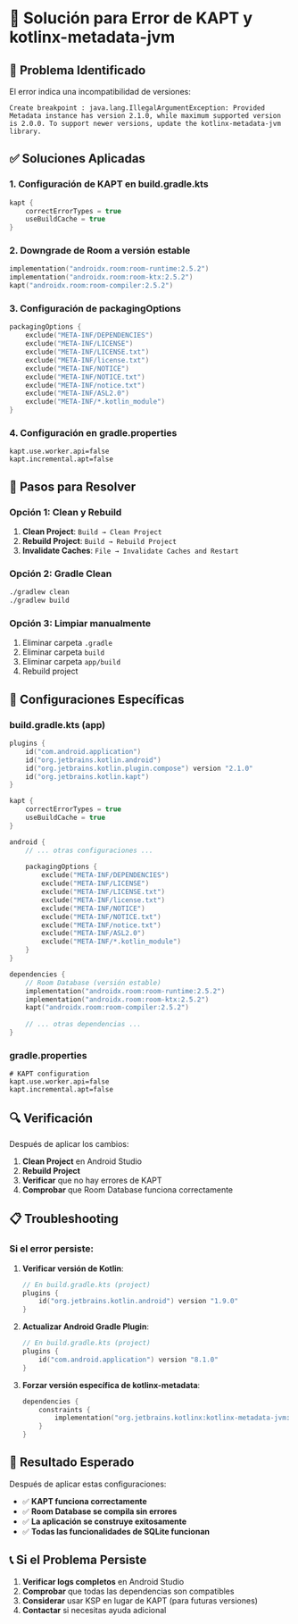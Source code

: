 # 🔧 Solución para Error de KAPT y kotlinx-metadata-jvm

## 🚨 Problema Identificado

El error indica una incompatibilidad de versiones:
```
Create breakpoint : java.lang.IllegalArgumentException: Provided Metadata instance has version 2.1.0, while maximum supported version is 2.0.0. To support newer versions, update the kotlinx-metadata-jvm library.
```

## ✅ Soluciones Aplicadas

### 1. **Configuración de KAPT en build.gradle.kts**
```kotlin
kapt {
    correctErrorTypes = true
    useBuildCache = true
}
```

### 2. **Downgrade de Room a versión estable**
```kotlin
implementation("androidx.room:room-runtime:2.5.2")
implementation("androidx.room:room-ktx:2.5.2")
kapt("androidx.room:room-compiler:2.5.2")
```

### 3. **Configuración de packagingOptions**
```kotlin
packagingOptions {
    exclude("META-INF/DEPENDENCIES")
    exclude("META-INF/LICENSE")
    exclude("META-INF/LICENSE.txt")
    exclude("META-INF/license.txt")
    exclude("META-INF/NOTICE")
    exclude("META-INF/NOTICE.txt")
    exclude("META-INF/notice.txt")
    exclude("META-INF/ASL2.0")
    exclude("META-INF/*.kotlin_module")
}
```

### 4. **Configuración en gradle.properties**
```properties
kapt.use.worker.api=false
kapt.incremental.apt=false
```

## 🔄 Pasos para Resolver

### Opción 1: Clean y Rebuild
1. **Clean Project**: `Build → Clean Project`
2. **Rebuild Project**: `Build → Rebuild Project`
3. **Invalidate Caches**: `File → Invalidate Caches and Restart`

### Opción 2: Gradle Clean
```bash
./gradlew clean
./gradlew build
```

### Opción 3: Limpiar manualmente
1. Eliminar carpeta `.gradle`
2. Eliminar carpeta `build`
3. Eliminar carpeta `app/build`
4. Rebuild project

## 🎯 Configuraciones Específicas

### build.gradle.kts (app)
```kotlin
plugins {
    id("com.android.application")
    id("org.jetbrains.kotlin.android")
    id("org.jetbrains.kotlin.plugin.compose") version "2.1.0"
    id("org.jetbrains.kotlin.kapt")
}

kapt {
    correctErrorTypes = true
    useBuildCache = true
}

android {
    // ... otras configuraciones ...
    
    packagingOptions {
        exclude("META-INF/DEPENDENCIES")
        exclude("META-INF/LICENSE")
        exclude("META-INF/LICENSE.txt")
        exclude("META-INF/license.txt")
        exclude("META-INF/NOTICE")
        exclude("META-INF/NOTICE.txt")
        exclude("META-INF/notice.txt")
        exclude("META-INF/ASL2.0")
        exclude("META-INF/*.kotlin_module")
    }
}

dependencies {
    // Room Database (versión estable)
    implementation("androidx.room:room-runtime:2.5.2")
    implementation("androidx.room:room-ktx:2.5.2")
    kapt("androidx.room:room-compiler:2.5.2")
    
    // ... otras dependencias ...
}
```

### gradle.properties
```properties
# KAPT configuration
kapt.use.worker.api=false
kapt.incremental.apt=false
```

## 🔍 Verificación

Después de aplicar los cambios:

1. **Clean Project** en Android Studio
2. **Rebuild Project**
3. **Verificar** que no hay errores de KAPT
4. **Comprobar** que Room Database funciona correctamente

## 📋 Troubleshooting

### Si el error persiste:

1. **Verificar versión de Kotlin**:
   ```kotlin
   // En build.gradle.kts (project)
   plugins {
       id("org.jetbrains.kotlin.android") version "1.9.0"
   }
   ```

2. **Actualizar Android Gradle Plugin**:
   ```kotlin
   // En build.gradle.kts (project)
   plugins {
       id("com.android.application") version "8.1.0"
   }
   ```

3. **Forzar versión específica de kotlinx-metadata**:
   ```kotlin
   dependencies {
       constraints {
           implementation("org.jetbrains.kotlinx:kotlinx-metadata-jvm:0.5.0")
       }
   }
   ```

## 🎉 Resultado Esperado

Después de aplicar estas configuraciones:
- ✅ **KAPT funciona correctamente**
- ✅ **Room Database se compila sin errores**
- ✅ **La aplicación se construye exitosamente**
- ✅ **Todas las funcionalidades de SQLite funcionan**

## 📞 Si el Problema Persiste

1. **Verificar logs completos** en Android Studio
2. **Comprobar** que todas las dependencias son compatibles
3. **Considerar** usar KSP en lugar de KAPT (para futuras versiones)
4. **Contactar** si necesitas ayuda adicional 